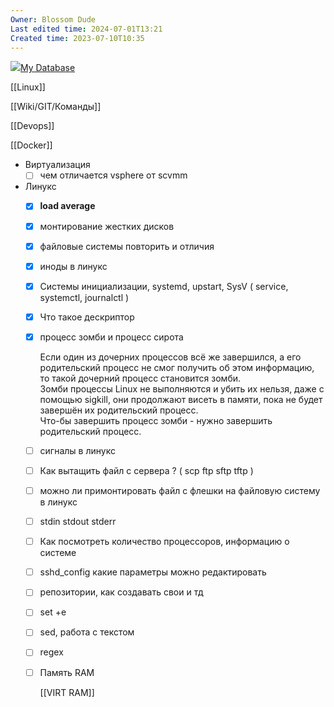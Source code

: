 ```yaml
---
Owner: Blossom Dude
Last edited time: 2024-07-01T13:21
Created time: 2023-07-10T10:35
---
```

[![](../../My%20Database%20d3b9340d6f924c93adfcda2a9df7236d/free-icon-database-storage-5732810.png)My Database](https://www.notion.so/d3b9340d6f924c93adfcda2a9df7236d?pvs=21)

[[Linux]]

[[Wiki/GIT/Команды]]

[[Devops]]

[[Docker]]

- Виртуализация
    - [ ] чем отличается vsphere от scvmm
- Линукс
    - [x] **load average**
    - [x] монтирование жестких дисков
    - [x] файловые системы повторить и отличия
    - [x] иноды в линукс
    - [x] Системы инициализации, systemd, upstart, SysV ( service, systemctl, journalctl )
    - [x] Что такое дескриптор
    - [x] процесс зомби и процесс сирота
        
        Если один из дочерних процессов всё же завершился, а его родительский процесс не смог получить об этом информацию, то такой дочерний процесс становится зомби.  
        Зомби процессы Linux не выполняются и убить их нельзя, даже с помощью sigkill, они продолжают висеть в памяти, пока не будет завершён их родительский процесс.  
        Что-бы завершить процесс зомби - нужно завершить родительский процесс.  
        
    - [ ] сигналы в линукс
    - [ ] Как вытащить файл с сервера ? ( scp ftp sftp tftp )
    - [ ] можно ли примонтировать файл с флешки на файловую систему в линукс
    - [ ] stdin stdout stderr
    - [ ] Как посмотреть количество процессоров, информацию о системе
    - [ ] sshd_config какие параметры можно редактировать
    - [ ] репозитории, как создавать свои и тд
    - [ ] set +e
    - [ ] sed, работа с текстом
    - [ ] regex
    - [ ] Память RAM
        
        [[VIRT RAM]]
